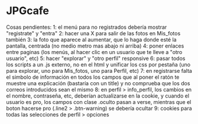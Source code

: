 # JPGcafe

Cosas pendientes:
1: el menú para no registrados debería mostrar "registrate" y "entra"
2: hacer una X para salir de las fotos en Mis_fotos también
3: la foto que aparece al aumentar, que lo haga donde esté la pantalla, centrada (no medio metro mas abajo ni arriba)
4: poner enlaces entre paginas (los menús, al hacer clic en un usuario que te lleve a "otro usuario", etc)
5: hacer "explorar" y "otro perfil" responsive
6: pasar todos los scripts a un .js externo, no en el html y unificar los css por pestaña (uno para explorar, uno para Mis_fotos, uno para Perfil, etc)
7: en registrarse falta el simbolo de información en todos los campos que al poner el ratón te muestre una explicación (bastaría con un title) y no comprueba que los dos correos introducidos sean el mismo
8: en perfil > info_perfil, los cambios en el nombre, contraseña, etc, deberían actualizarse en la cookie, y cuando el usuario es pro, los campos con clase .oculto pasan a verse, mientras que el boton hacerse pro (.line2 > .btn-warning) se debería ocultar
9: cookies para todas las selecciones de perfil > opciones
